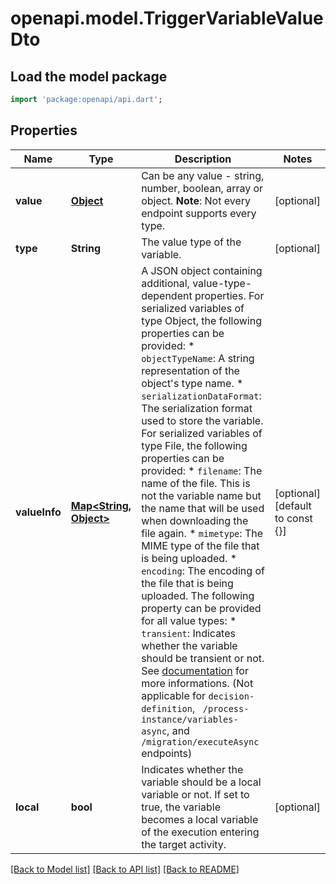 # openapi.model.TriggerVariableValueDto

## Load the model package
```dart
import 'package:openapi/api.dart';
```

## Properties
Name | Type | Description | Notes
------------ | ------------- | ------------- | -------------
**value** | [**Object**](.md) | Can be any value - string, number, boolean, array or object.  **Note**: Not every endpoint supports every type. | [optional] 
**type** | **String** | The value type of the variable. | [optional] 
**valueInfo** | [**Map<String, Object>**](Object.md) | A JSON object containing additional, value-type-dependent properties. For serialized variables of type Object, the following properties can be provided:  * `objectTypeName`: A string representation of the object's type name. * `serializationDataFormat`: The serialization format used to store the variable.  For serialized variables of type File, the following properties can be provided:  * `filename`: The name of the file. This is not the variable name but the name that will be used when downloading the file again. * `mimetype`: The MIME type of the file that is being uploaded. * `encoding`: The encoding of the file that is being uploaded.  The following property can be provided for all value types:  * `transient`: Indicates whether the variable should be transient or not. See [documentation](https://docs.camunda.org/manual/7.20/user-guide/process-engine/variables#transient-variables) for more informations. (Not applicable for `decision-definition`, ` /process-instance/variables-async`, and `/migration/executeAsync` endpoints) | [optional] [default to const {}]
**local** | **bool** | Indicates whether the variable should be a local variable or not. If set to true, the variable becomes a local variable of the execution entering the target activity. | [optional] 

[[Back to Model list]](../README.md#documentation-for-models) [[Back to API list]](../README.md#documentation-for-api-endpoints) [[Back to README]](../README.md)


